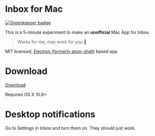 # Inbox for Mac

[![Greenkeeper badge](https://badges.greenkeeper.io/DeviaVir/inbox-web.svg)](https://greenkeeper.io/)

This is a 5-minute experiment to make an **unofficial** Mac App for Inbox. 

> Works for me, may work for you :metal: 

MIT licensed, [Electron (formerly atom-shell)](https://github.com/atom/atom-shell) based app.

# Download

[Download](https://github.com/deviavir/inbox-web/releases)

Requires OS X 10.8+

# Desktop notifications

Go to Settings in Inbox and turn them on. They should just work.
